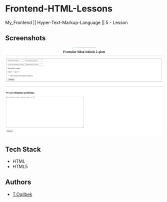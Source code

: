 # Frontend-HTML-Lessons
My_Frontend || Hyper-Text-Markup-Language || 5 - Lesson

## Screenshots

![Lesson - 5](./img/img.jpg)

## Tech Stack

- HTML
- HTML5

## Authors

- [T.Oqilbek](https://www.github.com/tolqinov-o)